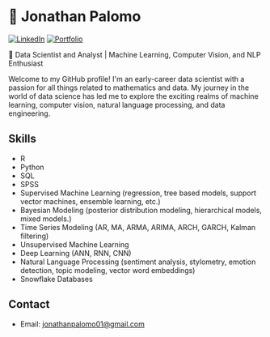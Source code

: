 # 🚀 Jonathan Palomo

[![LinkedIn](https://img.shields.io/badge/LinkedIn-YourName-blue)](https://www.linkedin.com/in/jpalomo2001/)
[![Portfolio](https://img.shields.io/badge/Portfolio-YourWebsite-green)](https://jonathanpalomo.substack.com/?utm_source=substack&utm_medium=web&utm_campaign=substack_profile)


🤖 Data Scientist and Analyst | Machine Learning, Computer Vision, and NLP Enthusiast

Welcome to my GitHub profile! I'm an early-career data scientist with a passion for all things related to mathematics and data. My journey in the world of data science has led me to explore the exciting realms of machine learning, computer vision, natural language processing, and data engineering.

## Skills

- R
- Python
- SQL
- SPSS
- Supervised Machine Learning (regression, tree based models, support vector machines, ensemble learning, etc.)
- Bayesian Modeling (posterior distribution modeling, hierarchical models, mixed models.)
- Time Series Modeling (AR, MA, ARMA, ARIMA, ARCH, GARCH, Kalman filtering)
- Unsupervised Machine Learning
- Deep Learning (ANN, RNN, CNN)
- Natural Language Processing (sentiment analysis, stylometry, emotion detection, topic modeling, vector word embeddings)
- Snowflake Databases


## Contact

- Email: jonathanpalomo01@gmail.com
